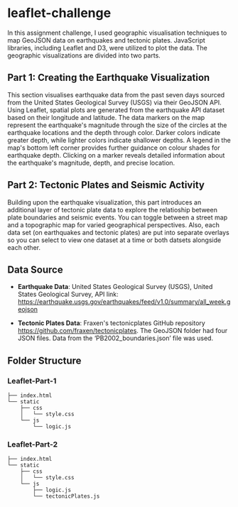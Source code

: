 # leaflet-challenge
In this assignment challenge, I used geographic visualisation techniques to map GeoJSON data on earthquakes and tectonic plates. JavaScript libraries, including Leaflet and D3, were utilized to plot the data. The geographic visualizations are divided into two parts.

## Part 1: Creating the Earthquake Visualization
This section visualises earthquake data from the past seven days sourced from the United States Geological Survey (USGS) via their GeoJSON API. Using Leaflet, spatial plots are generated from the earthquake API dataset based on their longitude and latitude. The data markers on the map represent the earthquake's magnitude through the size of the circles at the earthquake locations and the depth through color. Darker colors indicate greater depth, while lighter colors indicate shallower depths. A legend in the map's bottom left corner provides further guidance on colour shades for earthquake depth. Clicking on a marker reveals detailed information about the earthquake's magnitude, depth, and precise location.

## Part 2: Tectonic Plates and Seismic Activity
Building upon the earthquake visualization, this part introduces an additional layer of tectonic plate data to explore the relatioship between plate boundaries and seismic events. You can toggle between a street map and a topographic map for varied geographical perspectives. Also, each data set (on earthquakes and tectonic plates) are put into separate overlays so you can select to view one dataset at a time or both datsets alongside each other.  

## Data Source

- **Earthquake Data**: United States Geological Survey (USGS), United States Geological Survey, API link: https://earthquake.usgs.gov/earthquakes/feed/v1.0/summary/all_week.geojson
  
- **Tectonic Plates Data**: Fraxen's tectonicplates GitHub repository https://github.com/fraxen/tectonicplates. The GeoJSON folder had four JSON files. Data from the ‘PB2002_boundaries.json’ file was used.

## Folder Structure

### Leaflet-Part-1
```
├── index.html
└── static
    ├── css
    │   └── style.css
    └── js
        └── logic.js
```

### Leaflet-Part-2
```
├── index.html
└── static
    ├── css
    │   └── style.css
    └── js
        ├── logic.js
        └── tectonicPlates.js
```


